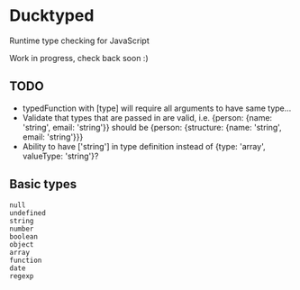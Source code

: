 # Ducktyped

Runtime type checking for JavaScript

Work in progress, check back soon :)

## TODO

* typedFunction with [type] will require all arguments to have same type...
* Validate that types that are passed in are valid, i.e. {person: {name: 'string', email: 'string'}} should be {person: {structure: {name: 'string', email: 'string'}}}
* Ability to have ['string'] in type definition instead of {type: 'array', valueType: 'string'}?

## Basic types

```
null
undefined
string
number
boolean
object
array
function
date
regexp
```
